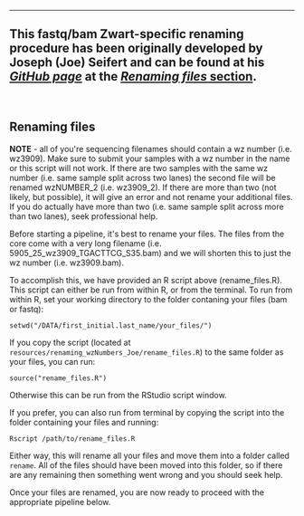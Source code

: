 ----------------------------------
This fastq/bam Zwart-specific renaming procedure has been originally developed by Joseph (Joe) Seifert and can be found at his [*GitHub page*](https://github.com/csijcs/snakepipes#renaming-files) at the [*Renaming files* section](https://github.com/csijcs/snakepipes#renaming-files).
----------------------------------

<br>

## Renaming files
**NOTE** - all of you're sequencing filenames should contain a wz number (i.e. wz3909). Make sure to submit your samples with a wz number in the name or this script will not work. If there are two samples with the same wz number (i.e. same sample split across two lanes) the second file will be renamed wzNUMBER_2 (i.e. wz3909_2). If there are more than two (not likely, but possible), it will give an error and not rename your additional files. If you do actually have more than two (i.e. same sample split across more than two lanes), seek professional help.

Before starting a pipeline, it's best to rename your files. The files from the core come with a very long filename (i.e. 5905_25_wz3909_TGACTTCG_S35.bam) and we will shorten this to just the wz number (i.e. wz3909.bam).

To accomplish this, we have provided an R script above (rename_files.R). This script can either be run from within R, or from the terminal. To run from within R, set your working directory to the folder contaning your files (bam or fastq):

``setwd("/DATA/first_initial.last_name/your_files/")``


If you copy the script (located at `resources/renaming_wzNumbers_Joe/rename_files.R`) to the same folder as your files, you can run:

``source("rename_files.R")``


Otherwise this can be run from the RStudio script window.

If you prefer, you can also run from terminal by copying the script into the folder containing your files and running:

``Rscript /path/to/rename_files.R``

Either way, this will rename all your files and move them into a folder called `rename`. All of the files should have been moved into this folder, so if there are any remaining then something went wrong and you should seek help.

Once your files are renamed, you are now ready to proceed with the appropriate pipeline below.
